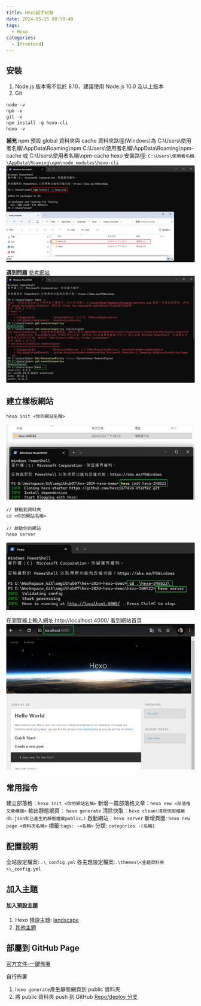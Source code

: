 ```yaml
---
title: Hexo起手紀錄
date: 2024-05-25 00:58:40
tags:
  - Hexo
categories:
  - [frontend]
---
```


## 安裝

1. Node.js 版本需不低於 8.10，建議使用 Node.js 10.0 及以上版本
2. Git

```
node -v
npm -v
git -v
npm install -g hexo-cli
hexo -v
```

**補充**
npm 預設 global 資料夾與 cache 資料夾路徑(Windows)為
C:\Users\使用者名稱\AppData\Roaming\npm
C:\Users\使用者名稱\AppData\Roaming\npm-cache 或 C:\Users\使用者名稱\npm-cache
hexo 安裝路徑: `C:\Users\使用者名稱\AppData\Roaming\npm\node_modules\hexo-cli`
![image](https://raw.githubusercontent.com/xu3clayu83ire/images/demo-hexo/hexo-cli.png)

**遇到問題**
[參考網站](https://akoncc.github.io/2019/11/01/vscode-cant-run-script/)
![image](https://raw.githubusercontent.com/xu3clayu83ire/images/demo-hexo/powershell-restricted.png)

## 建立樣板網站

```
hexo init <你的網站名稱>
```

![image](https://raw.githubusercontent.com/xu3clayu83ire/images/demo-hexo/hexo-init.png)

```
// 移動到資料夾
cd <你的網站名稱>

// 啟動你的網站
hexo server
```

![image](https://raw.githubusercontent.com/xu3clayu83ire/images/demo-hexo/hexo-server.png)

在瀏覽器上輸入網址:http://localhost:4000/ 看到網站首頁
![image](https://raw.githubusercontent.com/xu3clayu83ire/images/demo-hexo/hexo-localgost.png)

## 常用指令

建立部落格：`hexo init <你的網站名稱>`
新增一篇部落格文章：`hexo new <部落格文章標題>`
輸出靜態網頁： `hexo generate`
清除快取：`hexo clean(清除快取檔案db.json和已產生的靜態檔案public。)`
啟動網站：`hexo server`
新增頁面: `hexo new page <資料夾名稱>`
標籤:`tags: -<名稱>`
分類: `categories -[名稱]`

## 配置說明

全站設定檔案: `.\_config.yml`
各主題設定檔案:`.\themes\<主題資料夾>\_config.yml`

## 加入主題

#### 加入預設主題

1. Hexo 預設主題: [landscape](https://github.com/hexojs/hexo-theme-landscape)
2. [其他主題](https://hexo.io/themes/)

## 部屬到 GitHub Page

[官方文件-一鍵佈署](https://hexo.io/zh-tw/docs/github-pages#%E4%B8%80%E9%8D%B5%E9%83%A8%E5%B1%AC)

自行佈署

1. `hexo generate`產生靜態網頁到 public 資料夾
2. 將 public 資料夾 push 到 GitHub [Repo/deploy 分支](https://github.com/xu3clayu83ire/demo-hexo/tree/deploy)
